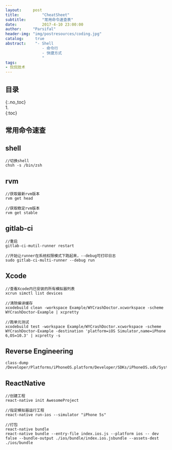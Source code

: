 ```yaml
---
layout:		post
title:			"CheatSheet"
subtitle:		"常用命令速查表"
date:			2017-4-10 23:00:00
author:		"Parsifal"
header-img:	"img/postresources/coding.jpg"
catalog:     true
abstract:    "- Shell
				- 命令行
				- 快捷方式   
				"
tags:
- 侃侃技术
---
```

## 目录    
{:.no_toc}    
1.    
{:toc}

## 常用命令速查
## shell
```shell
//切换shell
chsh -s /bin/zsh
```
## rvm
```shell
//获取最新rvm版本
rvm get head

//获取稳定rvm版本
rvm get stable
```

## gitlab-ci
```shell
//重启
gitlab-ci-mutil-runner restart

//开始让runner在系统权限模式下跑起来，--debug可打印日志
sudo gitlab-ci-multi-runner --debug run

```

## Xcode
```shell
//查看Xcode内已安装的所有模拟器列表
xcrun simctl list devices

//清除编译缓存
xcodebuild clean -workspace Example/WYCrashDoctor.xcworkspace -scheme WYCrashDoctor-Example | xcpretty

//跑单元测试
xcodebuild test -workspace Example/WYCrashDoctor.xcworkspace -scheme WYCrashDoctor-Example -destination 'platform=iOS Simulator,name=iPhone 6,OS=10.3' | xcpretty -s
```

## Reverse Engineering
```shell
class-dump /Developer/Platforms/iPhoneOS.platform/Developer/SDKs/iPhoneOS.sdk/System/Library/Frameworks/UIKit.framework
```

## ReactNative
```shell
//创建工程
react-native init AwesomeProject

//指定模拟器运行工程
react-native run-ios --simulator "iPhone 5s"

//打包
react-native bundle
react-native bundle --entry-file index.ios.js --platform ios -- dev false --bundle-output ./ios/bundle/index.ios.jsbundle --assets-dest ./ios/bundle

```
